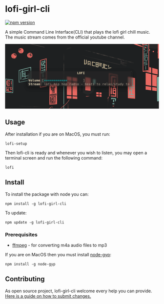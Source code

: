 # lofi-girl-cli
[![npm version](https://badge.fury.io/js/lofi-girl-cli.svg)](https://www.npmjs.com/package/lofi-girl-cli)

A simple Command Line Interface(CLI) that plays the lofi girl chill music.
The music stream comes from the official youtube channel.

![screenshot](https://github.com/mariogarridopt/lofi-girl-cli/raw/master/screenshot.png)

## Usage
After installation if you are on MacOS, you must run:
```
lofi-setup
```
Then lofi-cli is ready and whenever you wish to listen, you may open a terminal screen and run the following command:
```
lofi
```

## Install

To install the package with node you can:
```
npm install -g lofi-girl-cli
```

To update:
```
npm update -g lofi-girl-cli
```

### Prerequisites
* [ffmpeg](https://github.com/FFmpeg/FFmpeg) - for converting m4a audio files to mp3

If you are on MacOS then you must install [node-gyp](https://github.com/nodejs/node-gyp#readme):
```
npm install -g node-gyp
```


## Contributing

As open source project, lofi-girl-cli welcome every help you can provide. [Here is a guide on how to submit changes.](CONTRIBUTING.md)
